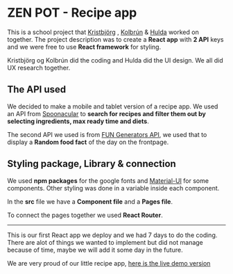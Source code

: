 # ZEN POT - Recipe app

This is a school project that
[Kristbjörg](https://github.com/Kristbjorgosk)
, [Kolbrún](https://github.com/kollaaj)
& [Hulda](https://github.com/Huldas96) worked on together. The project description was to create a **React app** with **2 API** keys and we were free to use **React framework** for styling.

Kristbjörg og Kolbrún did the coding and Hulda did the UI design. We all did UX research together.

## The API used

We decided to make a mobile and tablet version of a recipe app. We used an API from [Spoonacular](https://spoonacular.com/food-api/docs#Diets) to **search for recipes and filter them out by selecting ingredients, max ready time and diets**.

The second API we used is from [FUN Generators API](https://fungenerators.com/api/facts/), we used that to display a **Random food fact** of the day on the frontpage.

## Styling package, Library & connection

We used **npm packages** for the google fonts and [Material-UI](https://material-ui.com) for some components. Other styling was done in a variable inside each component.

In the **src** file we have a **Component file** and a **Pages file**.

To connect the pages together we used **React Router**.

---

This is our first React app we deploy and we had 7 days to do the coding. There are alot of things we wanted to implement but did not manage because of time, maybe we will add it some day in the future.

We are very proud of our little recipe app, [here is the live demo version](https://zenpot.netlify.app)
